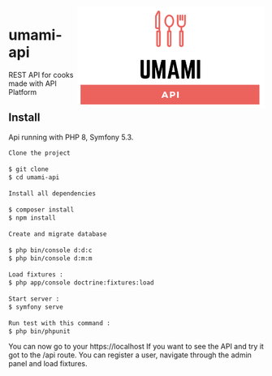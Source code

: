 
<img src="/umami-api.png" height="200px" align="right"/>

# umami-api
REST API for cooks made with API Platform 


## Install

Api running with PHP 8, Symfony 5.3.

    Clone the project
    
    $ git clone
    $ cd umami-api
    
    Install all dependencies
    
    $ composer install
    $ npm install
    
    Create and migrate database
    
    $ php bin/console d:d:c
    $ php bin/console d:m:m
    
    Load fixtures :
    $ php app/console doctrine:fixtures:load
    
    Start server : 
    $ symfony serve
    
    Run test with this command :
    $ php bin/phpunit

You can now go to your https://localhost
If you want to see the API and try it got to the /api route.
You can register a user, navigate through the admin panel and load fixtures. 
